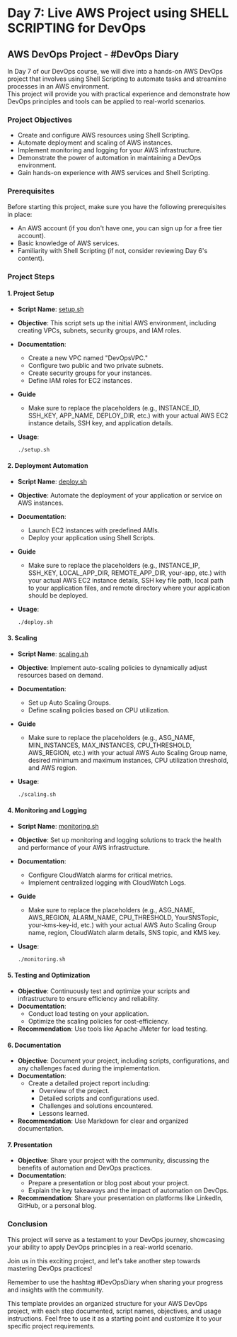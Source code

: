 # Day 7: Live AWS Project using SHELL SCRIPTING for DevOps

## AWS DevOps Project - #DevOps Diary

In Day 7 of our DevOps course, we will dive into a hands-on AWS DevOps project that involves using Shell Scripting to automate tasks and streamline processes in an AWS environment.\
This project will provide you with practical experience and demonstrate how DevOps principles and tools can be applied to real-world scenarios.

### Project Objectives

- Create and configure AWS resources using Shell Scripting.
- Automate deployment and scaling of AWS instances.
- Implement monitoring and logging for your AWS infrastructure.
- Demonstrate the power of automation in maintaining a DevOps environment.
- Gain hands-on experience with AWS services and Shell Scripting.

### Prerequisites

Before starting this project, make sure you have the following prerequisites in place:

- An AWS account (if you don't have one, you can sign up for a free tier account).
- Basic knowledge of AWS services.
- Familiarity with Shell Scripting (if not, consider reviewing Day 6's content).

### Project Steps

#### 1. Project Setup

- **Script Name**: [setup.sh](/Day%207/setup.sh)
- **Objective**: This script sets up the initial AWS environment, including creating VPCs, subnets, security groups, and IAM roles.
- **Documentation**:
  - Create a new VPC named "DevOpsVPC."
  - Configure two public and two private subnets.
  - Create security groups for your instances.
  - Define IAM roles for EC2 instances.

- **Guide**
  - Make sure to replace the placeholders (e.g., INSTANCE_ID, SSH_KEY, APP_NAME, DEPLOY_DIR, etc.) with your actual AWS EC2 instance details, SSH key, and application details.
- **Usage**:
  ```bash
  ./setup.sh
  ```

#### 2. Deployment Automation

- **Script Name**: [deploy.sh](/Day%207/deploy.sh)
- **Objective**: Automate the deployment of your application or service on AWS instances.
- **Documentation**:
  - Launch EC2 instances with predefined AMIs.
  - Deploy your application using Shell Scripts.

- **Guide**
  - Make sure to replace the placeholders (e.g., INSTANCE_IP, SSH_KEY, LOCAL_APP_DIR, REMOTE_APP_DIR, your-app, etc.) with your actual AWS EC2 instance details, SSH key file path, local path to your application files, and remote directory where your application should be deployed.

- **Usage**:
  ```bash
  ./deploy.sh
  ```

#### 3. Scaling

- **Script Name**: [scaling.sh](/Day%207/scaling.sh)
- **Objective**: Implement auto-scaling policies to dynamically adjust resources based on demand.
- **Documentation**:
  - Set up Auto Scaling Groups.
  - Define scaling policies based on CPU utilization.

- **Guide**
  - Make sure to replace the placeholders (e.g., ASG_NAME, MIN_INSTANCES, MAX_INSTANCES, CPU_THRESHOLD, AWS_REGION, etc.) with your actual AWS Auto Scaling Group name, desired minimum and maximum instances, CPU utilization threshold, and AWS region.

- **Usage**:
  ```bash
  ./scaling.sh
  ```

#### 4. Monitoring and Logging

- **Script Name**: [monitoring.sh](/Day%207/monitoring.sh)
- **Objective**: Set up monitoring and logging solutions to track the health and performance of your AWS infrastructure.
- **Documentation**:
  - Configure CloudWatch alarms for critical metrics.
  - Implement centralized logging with CloudWatch Logs.

- **Guide**
  - Make sure to replace the placeholders (e.g., ASG_NAME, AWS_REGION, ALARM_NAME, CPU_THRESHOLD, YourSNSTopic, your-kms-key-id, etc.) with your actual AWS Auto Scaling Group name, region, CloudWatch alarm details, SNS topic, and KMS key.
  
- **Usage**:
  ```bash
  ./monitoring.sh
  ```

#### 5. Testing and Optimization

- **Objective**: Continuously test and optimize your scripts and infrastructure to ensure efficiency and reliability.
- **Documentation**:
  - Conduct load testing on your application.
  - Optimize the scaling policies for cost-efficiency.
- **Recommendation**: Use tools like Apache JMeter for load testing.

#### 6. Documentation

- **Objective**: Document your project, including scripts, configurations, and any challenges faced during the implementation.
- **Documentation**:
  - Create a detailed project report including:
    - Overview of the project.
    - Detailed scripts and configurations used.
    - Challenges and solutions encountered.
    - Lessons learned.
- **Recommendation**: Use Markdown for clear and organized documentation.

#### 7. Presentation

- **Objective**: Share your project with the community, discussing the benefits of automation and DevOps practices.
- **Documentation**:
  - Prepare a presentation or blog post about your project.
  - Explain the key takeaways and the impact of automation on DevOps.
- **Recommendation**: Share your presentation on platforms like LinkedIn, GitHub, or a personal blog.

### Conclusion
This project will serve as a testament to your DevOps journey, showcasing your ability to apply DevOps principles in a real-world scenario.

Join us in this exciting project, and let's take another step towards mastering DevOps practices!

Remember to use the hashtag #DevOpsDiary when sharing your progress and insights with the community.


This template provides an organized structure for your AWS DevOps project, with each step documented, script names, objectives, and usage instructions. Feel free to use it as a starting point and customize it to your specific project requirements.